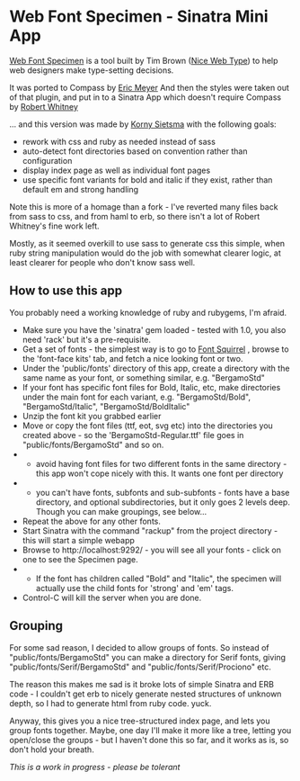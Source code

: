 Web Font Specimen - Sinatra Mini App
=====================

[Web Font Specimen](http://webfontspecimen.com/) is a tool built by Tim Brown
([Nice Web Type](http://nicewebtype.com/)) to help web designers make
type-setting decisions.

It was ported to Compass by [Eric Meyer](http://www.oddbird.net) And then the styles were taken out of that plugin, and put in to a Sinatra App which doesn't require Compass by [Robert Whitney](http://www.robertjwhitney.com)

... and this version was made by [Korny Sietsma](http://github.com/kornysietsma) with the following goals:

* rework with css and ruby as needed instead of sass
* auto-detect font directories based on convention rather than configuration
* display index page as well as individual font pages
* use specific font variants for bold and italic if they exist, rather than default em and strong handling

Note this is more of a homage than a fork - I've reverted many files back from sass to css,
and from haml to erb, so there isn't a lot of Robert Whitney's fine work left.

Mostly, as it seemed overkill to use sass to generate css this simple,
when ruby string manipulation would do the job with somewhat clearer logic, at least clearer
for people who don't know sass well.

How to use this app
-------------------

You probably need a working knowledge of ruby and rubygems, I'm afraid.

* Make sure you have the 'sinatra' gem loaded - tested with 1.0, you also need 'rack' but it's a pre-requisite.
* Get a set of fonts - the simplest way is to go to [Font Squirrel](http://www.fontsquirrel.com/) , browse to the 'font-face kits' tab, and fetch a nice looking font or two.
* Under the 'public/fonts' directory of this app, create a directory with the same name as your font, or something similar, e.g. "BergamoStd"
* If your font has specific font files for Bold, Italic, etc, make directories under the main font for each variant, e.g. "BergamoStd/Bold", "BergamoStd/Italic", "BergamoStd/BoldItalic"
* Unzip the font kit you grabbed earlier
* Move or copy the font files (ttf, eot, svg etc) into the directories you created above - so the 'BergamoStd-Regular.ttf' file goes in "public/fonts/BergamoStd" and so on.
* * avoid having font files for two different fonts in the same directory - this app won't cope nicely with this.  It wants one font per directory
* * you can't have fonts, subfonts and sub-subfonts - fonts have a base directory, and optional subdirectories, but it only goes 2 levels deep.  Though you can make groupings, see below...
* Repeat the above for any other fonts.
* Start Sinatra with the command "rackup" from the project directory - this will start a simple webapp
* Browse to http://localhost:9292/ - you will see all your fonts - click on one to see the Specimen page.
* * If the font has children called "Bold" and "Italic", the specimen will actually use the child fonts for 'strong' and 'em' tags.
* Control-C will kill the server when you are done.

Grouping
--------
For some sad reason, I decided to allow groups of fonts.  So instead of "public/fonts/BergamoStd" you can make a directory for Serif fonts, giving "public/fonts/Serif/BergamoStd" and "public/fonts/Serif/Prociono" etc.

The reason this makes me sad is it broke lots of simple Sinatra and ERB code - I couldn't get erb to nicely generate nested structures of unknown depth, so I had to generate html from ruby code. yuck.

Anyway, this gives you a nice tree-structured index page, and lets you group fonts together.
Maybe, one day I'll make it more like a tree, letting you open/close the groups - but I haven't done this so far, and it works as is, so don't hold your breath.

*This is a work in progress - please be tolerant*